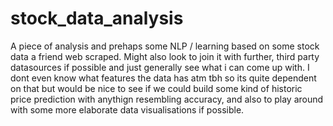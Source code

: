 # stock_data_analysis

A piece of analysis and prehaps some NLP / learning based on some stock data a friend web scraped. Might also look to join it with further, third party datasources if possible and just generally see what i can come up with. I dont even know what features the data has atm tbh so its quite dependent on that but would be nice to see if we could build some kind of historic price prediction with anythign resembling accuracy, and also to play around with some more elaborate data visualisations if possible.
